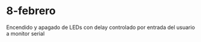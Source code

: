 # 8-febrero
Encendido y apagado de LEDs con delay controlado por entrada del usuario a monitor serial
